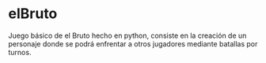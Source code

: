 # elBruto
Juego básico de el Bruto hecho en python, consiste en la creación de un personaje donde se podrá enfrentar a otros jugadores mediante batallas por turnos.
